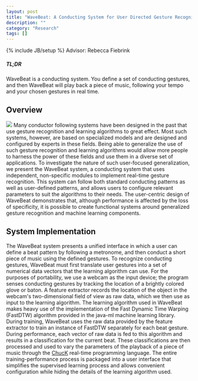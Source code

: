 ```yaml
---
layout: post
title: "WaveBeat: A Conducting System for User Directed Gesture Recognition"
description: ""
category: "Research"
tags: []
---
```

{% include JB/setup %}
Advisor: Rebecca Fiebrink

##### TL;DR #####
WaveBeat is a conducting system. You define a set of conducting gestures,
and then WaveBeat will play back a piece of music, following your tempo
and your chosen gestures in real time.

## Overview ##
<img src="{{ BASE_PATH }}/images/research/wavebeat.jpg" class='img-right'/>
Many conductor following systems have been designed in the past that use gesture
recognition and learning algorithms to great effect. Most such systems, however, are based on
specialized models and are designed and configured by experts in these fields. Being able to
generalize the use of such gesture recognition and learning algorithms would allow more people
to harness the power of these fields and use them in a diverse set of applications. To investigate
the nature of such user-focused generalization, we present the WaveBeat system, a conducting
system that uses independent, non-specific modules to implement real-time gesture recognition.
This system can follow both standard conducting patterns as well as user-defined patterns, and
allows users to configure relevant parameters to suit the algorithms to their needs.
The user-centric design of WaveBeat demonstrates that, although performance is affected by the
loss of specificity, it is possible to create functional systems around generalized gesture
recognition and machine learning components.

## System Implementation ##
The WaveBeat system presents a unified interface in which a user can define a beat pattern by
following a metronome, and then conduct a short piece of music using the defined gestures. To
recognize conducting gestures, WaveBeat must first translate user gestures into a set of
numerical data vectors that the learning algorithm can use. For the purposes of portability, we
use a webcam as the input device; the program senses conducting gestures by tracking the
location of a brightly colored glove or baton. A feature extractor records the location of the
object in the webcam's two-dimensional field of view as raw data, which we then use as input to
the learning algorithm. The learning algorithm used in WaveBeat makes heavy use of the
implementation of the Fast Dynamic Time Warping (FastDTW) algorithm provided in the java-ml
machine learning library. During training, WaveBeat uses the raw data provided by the
feature extractor to train an instance of FastDTW separately for each beat gesture. During
performance, each vector of raw data is fed to this algorithm and results in a classification for the
current beat. These classifications are then processed and used to vary the parameters of the
playback of a piece of music through the [ChucK](http://chuck.cs.princeton.edu) real-time
programming language. The entire training-performance process is packaged into a user interface that
simplifies the supervised learning process and allows convenient configuration while hiding the
details of the learning algorithm used.

